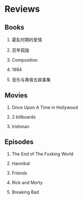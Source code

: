 
# Reviews

## Books

1.  霍乱时期的爱情

2.  百年孤独

3.  Composition

4.  1984

5.  音乐与黄昏五故事集

## Movies

1.  Once Upon A Time in Hollywood

2.  2 billboards

3.  Irishman

## Episodes

1.  The End of The Fxxking World

2.  Hannibal

3.  Friends

4.  Rick and Morty

5.  Breaking Bad

